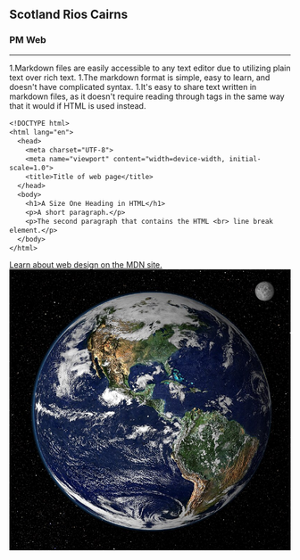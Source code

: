 ## Scotland Rios Cairns
### PM Web
---
1.Markdown files are easily accessible to any text editor due to utilizing plain text over rich text.
1.The markdown format is simple, easy to learn, and doesn't have complicated syntax.
1.It's easy to share text written in markdown files, as it doesn't require reading through tags in the same way that it would if HTML is used instead.
```
<!DOCTYPE html>
<html lang="en">
  <head>
    <meta charset="UTF-8">
    <meta name="viewport" content="width=device-width, initial-scale=1.0">
    <title>Title of web page</title>
  </head>
  <body>
    <h1>A Size One Heading in HTML</h1>
    <p>A short paragraph.</p>
    <p>The second paragraph that contains the HTML <br> line break element.</p>
  </body>
</html>
```
[Learn about web design on the MDN site.](https://developer.mozilla.org/en-US/)
![Earth from Space](Earth_from_Space.jpg)

